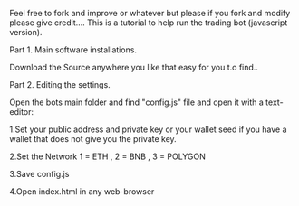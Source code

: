 Feel free to fork and improve or whatever but please if you fork and modify please give credit....
This is a tutorial to help run the trading bot (javascript version).

Part 1. Main software installations.

Download the Source anywhere you like that easy for you t.o find..

Part 2. Editing the settings.

Open the bots main folder and find "config.js" file and open it with a text-editor:

1.Set your public address and private key or your wallet seed if you have a wallet that does not give you the private key.

2.Set the Network  1 = ETH , 2 = BNB , 3 = POLYGON

3.Save config.js

4.Open index.html in any web-browser
